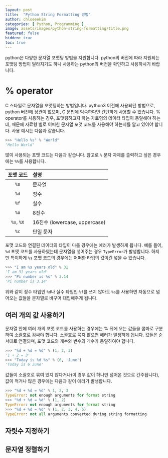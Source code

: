 ```yaml
---
layout: post
title:  "Python String Formatting 방법"
author: chloeeekim
categories: [ Python, Programming ]
image: assets/images/python-string-formatting/title.png
featured: false
hidden: true
toc: true
---
```


python은 다양한 문자열 포맷팅 방법을 지원합니다. python의 버전에 따라 지원되는 포맷팅 방법이 달라지기도 하니 사용하는 python의 버전을 확인하고 사용하시기 바랍니다.

# % operator

C 스타일로 문자열을 포맷팅하는 방법입니다. python3 이전에 사용되던 방법으로, python 버전에 상관이 없으며, C 문법에 익숙하다면 간단하게 사용할 수 있습니다. % operator를 사용하는 경우, 포맷팅하고자 하는 자료형의 데이터 타입이 동일해야 하는데, 때문에 자료형 별로 어떠한 문자열 포맷 코드를 사용해야 하는지를 알고 있어야 합니다. 사용 예시는 다음과 같습니다.

```python
>>> "Hello %s" % "World"
'Hello World'
```

많이 사용되는 포맷 코드는 다음과 같습니다. 참고로 `%` 문자 자체를 출력하고 싶은 경우에는 `%%`를 사용합니다.

| 포맷 코드 | 설명 |
| :---: | :--- |
| `%s` | 문자열 |
| `%d` | 정수 |
| `%f` | 실수 |
| `%o` | 8진수 |
| `%x`, `%X` | 16진수 (lowercase, uppercase) |
| `%c` | 단일 문자 |

포맷 코드와 연결된 데이터의 타입이 다를 경우에는 에러가 발생하게 됩니다. 예를 들어, `%d` 포맷 코드를 사용하였는데 문자열을 넣어주는 경우 `TypeError`가 발생합니다. 하지만 특이하게 `%s` 포맷 코드의 경우에는 어떠한 타입의 값이건 넣을 수 있습니다.

```python
>>> "I am %s years old" % 31
'I am 31 years old'
>>> "Pi number is %s" % 3.14
'Pi number is 3.14'
```

위와 같이 정수 타입인 `%d`나 실수 타입인 `%f`를 쓰지 않아도 `%s`를 사용하면 자동으로 넘어오는 값들을 문자열로 바꾸어 대입해주게 됩니다.

## 여러 개의 값 사용하기

문자열 안에 여러 개의 포맷 코드를 사용하는 경우에는 % 뒤에 오는 값들을 콤마로 구분하여 소괄호로 감싸야 합니다. 소괄호로 묶지 않으면 에러가 발생하게 됩니다. 값들은 순서대로 연결되며, 포맷 코드의 개수와 변수의 개수가 동일하여야 합니다.

```python
>>> "%d + %d = %d" % (1, 2, 3)
'1 + 2 = 3'
>>> "Today is %d %s" % (6, 'June')
'Today is 6 June'
```

값들이 소괄호로 묶여 있지 않다거나(이 경우 값이 하나만 넘어온 것으로 간주됩니다), 값이 적거나 많은 경우에는 다음과 같이 에러가 발생합니다.

```python
>>> "%d + %d = %d" % 1, 2, 3
TypeError: not enough arguments for format string
>>> "%d + %d = %d" % (1, 2)
TypeError: not enough arguments for format string
>>> "%d + %d = %d" % (1, 2, 3, 4, 5)
TypeError: not all arguments converted during string formatting
```

## 자릿수 지정하기



## 문자열 정렬하기
